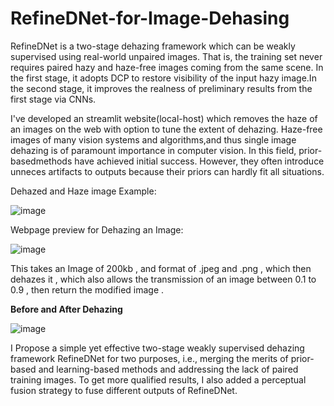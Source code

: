 # RefineDNet-for-Image-Dehasing

RefineDNet is a two-stage dehazing framework which can be weakly supervised using real-world unpaired images. That is, the training set
never requires paired hazy and haze-free images coming from the same scene. In the first stage, it adopts DCP to restore visibility of the 
input hazy image.In the second stage, it improves the realness of preliminary results from the first stage via CNNs.


I've developed an streamlit website(local-host) which removes the haze of an images on the web with option to tune the extent of dehazing.
Haze-free images of many vision systems and algorithms,and thus single image dehazing is of paramount importance in computer vision. In this 
field, prior-basedmethods have achieved initial success. However, they often introduce unneces artifacts to outputs because their priors can 
hardly fit all situations.


Dehazed and Haze image Example:

![image](https://user-images.githubusercontent.com/42567661/151776687-f23f5558-f16b-483a-9d19-f46b315f3ece.png)


Webpage preview for Dehazing an Image:

![image](https://user-images.githubusercontent.com/42567661/151776931-2e639da4-c83a-4c6c-8853-90ff364a2f57.png)

This takes an Image of 200kb , and format of .jpeg and .png , which then dehazes it , which also allows the transmission of an image between 0.1 to 0.9 , then 
return the modified image .

**Before and After Dehazing**


![image](https://user-images.githubusercontent.com/42567661/151780162-b527c3cf-6f19-4a55-9167-d3f01d93527a.png)


I Propose a simple yet effective two-stage weakly supervised dehazing framework RefineDNet for two purposes, i.e., merging the merits of 
prior-based and learning-based methods and addressing the lack of paired training images. To get more qualified results, I also added 
a perceptual fusion strategy to fuse different outputs of RefineDNet.











